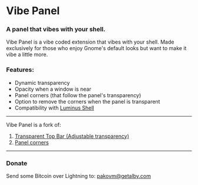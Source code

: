 # Vibe Panel
### A panel that vibes with your shell.


Vibe Panel is a vibe coded extension that vibes with your shell.
Made exclusively for those who enjoy Gnome's default looks but want to make it vibe a little more.

### Features:
- Dynamic transparency
- Opacity when a window is near
- Panel corners (that follow the panel's transparency)
- Option to remove the corners when the panel is transparent
- Compatibility with [Luminus Shell](https://gitlab.com/dikasetyaprayogi/luminus-project)


---

Vibe Panel is a fork of:
1) [Transparent Top Bar (Adjustable transparency)](https://github.com/lamarios/gnome-shell-extension-transparent-top-bar) 
2) [Panel corners](https://github.com/aunetx/panel-corners)

---
### Donate
Send some Bitcoin over Lightning to: pakovm@getalby.com
